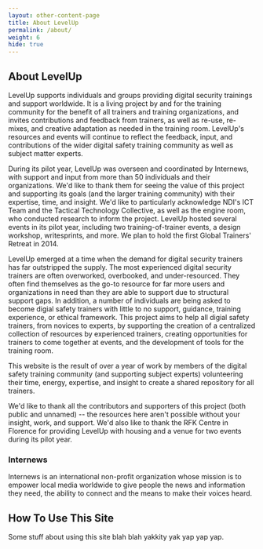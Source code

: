 ```yaml
---
layout: other-content-page
title: About LevelUp
permalink: /about/
weight: 6
hide: true
---
```

## About LevelUp

LevelUp supports individuals and groups providing digital security trainings and support worldwide. It is a living project by and for the training community for the benefit of all trainers and training organizations, and invites contributions and feedback from trainers, as well as re-use, re-mixes, and creative adaptation as needed in the training room. LevelUp's resources and events will continue to reflect the feedback, input, and contributions of the wider digital safety training community as well as subject matter experts.

During its pilot year, LevelUp was overseen and coordinated by Internews, with support and input from more than 50 individuals and their organizations. We'd like to thank them for seeing the value of this project and supporting its goals (and the larger training community) with their expertise, time, and insight. We'd like to particularly acknowledge NDI's ICT Team and the Tactical Technology Collective, as well as the engine room, who conducted research to inform the project. LevelUp hosted several events in its pilot year, including two training-of-trainer events, a design workshop, writesprints, and more. We plan to hold the first Global Trainers' Retreat in 2014.

LevelUp emerged at a time when the demand for digital security trainers has far outstripped the supply. The most experienced digital security trainers are often overworked, overbooked, and under-resourced. They often find themselves as the go-to resource for far more users and organizations in need than they are able to support due to structural support gaps. In addition, a number of individuals are being asked to become digial safety trainers with little to no support, guidance, training experience, or ethical framework. This project aims to help all digial safety trainers, from novices to experts, by supporting the creation of a centralized collection of resources by experienced trainers, creating opportunities for trainers to come together at events, and the development of tools for the training room.

This website is the result of over a year of work by members of the digital safety training community (and supporting subject experts) volunteering their time, energy, expertise, and insight to create a shared repository for all trainers.

We'd like to thank all the contributors and supporters of this project (both public and unnamed) -- the resources here aren't possible without your insight, work, and support. We'd also like to thank the RFK Centre in Florence for providing LevelUp with housing and a venue for two events during its pilot year.

### Internews

Internews is an international non-profit organization whose mission is to empower local media worldwide to give people the news and information they need, the ability to connect and the means to make their voices heard.

## How To Use This Site <a name="how-to-use-this-site"></a>

Some stuff about using this site blah blah yakkity yak yap yap yap.
